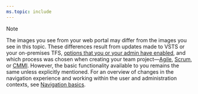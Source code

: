 ```yaml
---
ms.topic: include
---
```


<a id="image-diff"></a>  

>[!NOTE]  
>The images you see from your web portal may differ from the images you see in this topic. These differences result from updates made to VSTS or your on-premises TFS, [options that you or your admin have enabled](/vsts/project/navigation/preview-features), and which process was chosen when creating your team project&mdash;[Agile](/vsts/work/work-items/guidance/agile-process), [Scrum](/vsts/work/work-items/guidance/scrum-process), or [CMMI](/vsts/work/work-items/guidance/cmmi-process). However, the basic functionality available to you remains the same unless explicitly mentioned. For an overview of changes in the navigation experience and working within the user and administration contexts, see [Navigation basics](/vsts/project/navigation/index#admin-context). 
